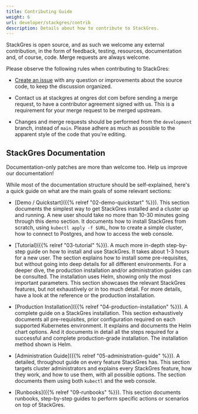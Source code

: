 ```yaml
---
title: Contributing Guide
weight: 6
url: developer/stackgres/contrib
description: Details about how to contribute to StackGres.
---
```


StackGres is open source, and as such we welcome any external contribution, in the form of feedback, testing, resources, documentation and, of course, code.
Merge requests are always welcome.

Please observe the following rules when contributing to StackGres:

* [Create an issue](https://gitlab.com/ongresinc/stackgres/issues/new) with any question or improvements about the source code, to keep the discussion organized.

* Contact us at stackgres at ongres dot com before sending a merge request, to have a contributor agreement signed with us.
  This is a requirement for your merge request to be merged upstream.

* Changes and merge requests should be performed from the `development` branch, instead of `main`.
  Please adhere as much as possible to the apparent style of the code that you're editing.


## StackGres Documentation

Documentation-only patches are more than welcome too. Help us improve our documentation!

While most of the documentation structure should be self-explained, here's a quick guide on what are the main goals of some relevant sections:

* [Demo / Quickstart]({{% relref "02-demo-quickstart" %}}). This section documents the simplest way to get StackGres installed and a cluster up and running.
  A new user should take no more than 10-30 minutes going through this demo section.
  It documents how to install StackGres from scratch, using `kubectl apply -f $URL`, how to create a simple cluster, how to connect to Postgres, and how to access the web console.

* [Tutorial]({{% relref "03-tutorial" %}}). A much more in-depth step-by-step guide on how to install and use StackGres.
  It takes about 1-3 hours for a new user.
  The section explains how to install some pre-requisites, but without going into deep details for all different environments.
  For a deeper dive, the production installation and/or administration guides can be consulted.
  The installation uses Helm, showing only the most important parameters.
  This section showcases the relevant StackGres features, but not exhaustively or in too much detail.
  For more details, have a look at the reference or the production installation.

* [Production Installation]({{% relref "04-production-installation" %}}). A complete guide on a StackGres installation.
  This section exhaustively documents all pre-requisites, prior configuration required on each supported Kubernetes environment.
  It explains and documents the Helm chart options.
  And it documents in detail all the steps required for a successful and complete production-grade installation.
  The installation method shown is Helm.

* [Administration Guide]({{% relref "05-administration-guide" %}}). A detailed, throughout guide on every feature StackGres has.
  This section targets cluster administrators and explains every StackGres feature, how they work, and how to use them, with all possible options.
  The section documents them using both `kubectl` and the web console.

* [Runbooks]({{% relref "09-runbooks" %}}). This section documents runbooks, step-by-step guides to perform specific actions or scenarios on top of StackGres.
